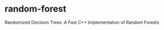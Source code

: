 random-forest
=============

Randomized Decision Trees: A Fast C++ Implementation of Random Forests
